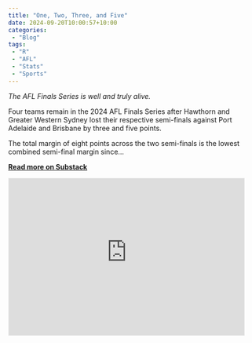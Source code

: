 ```yaml
---
title: "One, Two, Three, and Five"
date: 2024-09-20T10:00:57+10:00
categories:
 - "Blog"
tags:
 - "R"
 - "AFL" 
 - "Stats"
 - "Sports"
---
```


*The AFL Finals Series is well and truly alive.*

<!--more-->

Four teams remain in the 2024 AFL Finals Series after Hawthorn and Greater Western Sydney lost their respective semi-finals against Port Adelaide and Brisbane by three and five points.

The total margin of eight points across the two semi-finals is the lowest combined semi-final margin since...

[**Read more on Substack**](https://lincolntracy.substack.com/p/one-two-three-and-five)

<iframe src="https://lincolntracy.substack.com/embed" width="480" height="320" style="border:1px solid #EEE; background:white;" frameborder="0" scrolling="no"></iframe>